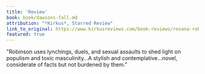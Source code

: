 ```yaml
---
title: 'Review'
book: book/dawsons-fall.md
attribution: "*Kirkus*, Starred Review"
link_to_original: https://www.kirkusreviews.com/book-reviews/roxana-robinson/dawsons-fall/
featured: true
---
```

"Robinson uses lynchings, duels, and sexual assaults to shed light on populism and toxic masculinity…A stylish and contemplative…novel, considerate of facts but not burdened by them."

